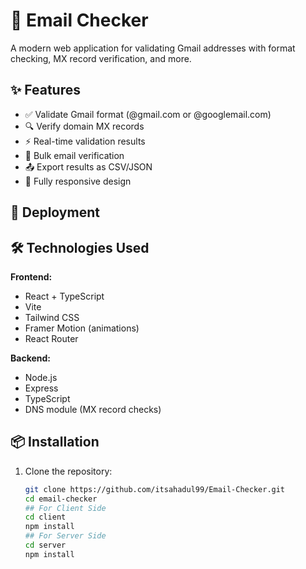 # 📧 Email Checker

A modern web application for validating Gmail addresses with format checking, MX record verification, and more.

## ✨ Features

- ✅ Validate Gmail format (@gmail.com or @googlemail.com)
- 🔍 Verify domain MX records
- ⚡ Real-time validation results
- 📁 Bulk email verification
- 📤 Export results as CSV/JSON
- 📱 Fully responsive design

## 🚀 Deployment

## 🛠️ Technologies Used

**Frontend:**
- React + TypeScript
- Vite
- Tailwind CSS
- Framer Motion (animations)
- React Router

**Backend:**
- Node.js
- Express
- TypeScript
- DNS module (MX record checks)

## 📦 Installation

1. Clone the repository:
   ```bash
   git clone https://github.com/itsahadul99/Email-Checker.git
   cd email-checker
   ## For Client Side
   cd client
   npm install
   ## For Server Side
   cd server
   npm install
   
